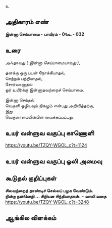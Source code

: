 உ


## அதிகாரம் எண்

**இன்னா செய்யாமை - பாயிரம் - 0௩உ - 032**

## உரை

அஃதாவது _( இன்னா செய்யாமையாவது )_,  

தனக்கு ஒரு பயன் நோக்கியாதல்,  
செற்றம் பற்றியாதல்,  
சோர்வானாதல்  
ஓர் உயிர்க்கு இன்னாதவற்றைச் செய்யாமை. 

இன்னா செய்தல்   
வெகுளி ஒழியவும் நிகழும் என்பது அறிவித்தற்கு,       
இது    
வெகுளாமையின்பின் வைக்கப்பட்டது.

## உயர் வள்ளுவ வகுப்பு காணொளி

https://youtu.be/TZQY-WGOL_c?t=1124

## உயர் வள்ளுவ வகுப்பு ஒலி அமைவு 


## கூடுதல் குறிப்புகள்

**சிலவற்றைத் தாண்டிச் செல்லப் பழக வேண்டும்.**  
**நின்ற நன்னெறி ... சிறியன சிந்தியாதான்.** **- வாலி வதை**  
https://youtu.be/TZQY-WGOL_c?t=3248 

## ஆங்கில விளக்கம்

